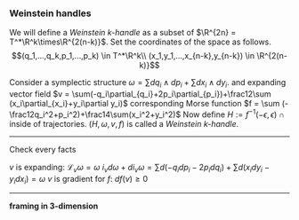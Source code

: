 ### Weinstein handles

We will define a *Weinstein k-handle* as a subset of $\R^{2n} = T^*\R^k\times\R^{2(n-k)}$. Set the coordinates of the space as follows.
$$(q_1,...,q_k,p_1,...,p_k) \in T^*\R^k\\
(x_1,y_1,...,x_{n-k},y_{n-k}) \in \R^{2(n-k)}$$

Consider a symplectic structure $\omega=\sum dq_i\wedge dp_i + \sum dx_i\wedge dy_i$.
and expanding vector field $v = \sum(-q_i\partial_{q_i}+2p_i\partial_{p_i})+\frac12\sum (x_i\partial_{x_i}+y_i\partial y_i)$
corresponding Morse function $f = \sum (-\frac12q_i^2+p_i^2)+\frac14\sum(x_i^2+y_i^2)$
Now define $H := f^{-1}(-\epsilon,\epsilon) \cap \text{inside of trajectories}$.
$(H,\omega,v,f)$ is called a *Weinstein k-handle*.

---
Check every facts

$v$ is expanding: $\mathcal{L}_v\omega = \omega$
$i_vd\omega + di_v\omega = \sum d(-q_idp_i-2p_idq_i)+\sum d(x_idy_i-y_idx_i)=\omega$
$v$ is gradient for $f$:  $df(v) \geq 0$

---


**framing in 3-dimension**
<!--stackedit_data:
eyJoaXN0b3J5IjpbLTI1NDIyMzI4OCwzMDY5MDg1OTcsLTg5OT
E4Njc3LDE4Nzc3MjQ0NzIsNTIxOTc2MzE5LDIwMzY1NTk3LDEx
Mjk0MTM0MjcsLTIxNDQwMzgwNjQsLTE0MjA1MjEyMTZdfQ==
-->
